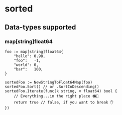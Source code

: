 # sorted
## Data-types supported
### map[string]float64
```
foo := map[string]float64{
    "hello": 0.98,
    "foo":   -1,
    "world": 0,
    "bar":   100,
}

sortedFoo := NewStringToFloat64Map(foo)
sortedFoo.Sort() // or .SortInDescending()
sortedFoo.Iterate(func(k string, v float64) bool {
    // Everything...in the right place 📻👱 ‍
    return true // false, if you want to break ✋
})
```